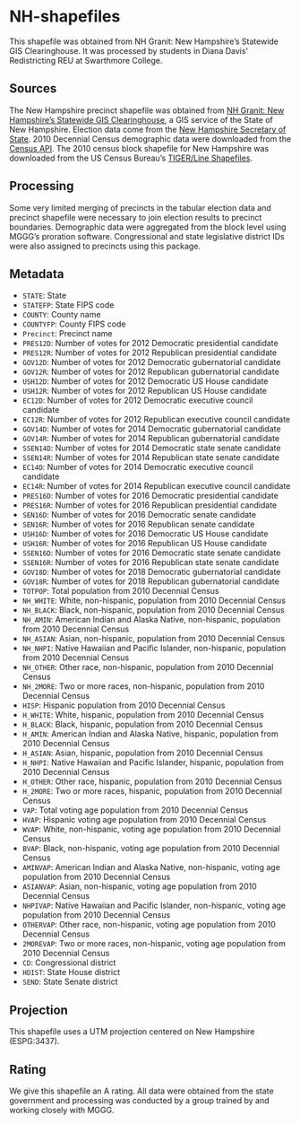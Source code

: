 # NH-shapefiles
This shapefile was obtained from NH Granit: New Hampshire’s Statewide GIS Clearinghouse. It was processed by students in Diana Davis' Redistricting REU at Swarthmore College.

## Sources
The New Hampshire precinct shapefile was obtained from [NH Granit: New Hampshire’s Statewide GIS Clearinghouse](www.granit.unh.edu/data/downloadfreedata/downloaddata.html), a GIS service of the State of New Hampshire. Election data come from the [New Hampshire Secretary of State](https://sos.nh.gov/elections/elections/election-results/). 2010 Decennial Census demographic data were downloaded from the [Census API](https://api.census.gov/data/2010/dec/sf1). The 2010 census block shapefile for New Hampshire was downloaded from the US Census Bureau’s [TIGER/Line Shapefiles](https://www.census.gov/geographies/mapping-files/time-series/geo/tiger-line-file.html).


## Processing
Some very limited merging of precincts in the tabular election data and precinct shapefile were necessary to join election results to precinct boundaries. Demographic data were aggregated from the block level using MGGG’s proration software. Congressional and state legislative district IDs were also assigned to precincts using this package.


## Metadata
* `STATE`: State
* `STATEFP`: State FIPS code
* `COUNTY`: County name
* `COUNTYFP`: County FIPS code
* `Precinct`: Precinct name
* `PRES12D`: Number of votes for 2012 Democratic presidential candidate
* `PRES12R`: Number of votes for 2012 Republican presidential candidate
* `GOV12D`: Number of votes for 2012 Democratic gubernatorial candidate
* `GOV12R`: Number of votes for 2012 Republican gubernatorial candidate
*	`USH12D`: Number of votes for 2012 Democratic US House candidate
*	`USH12R`: Number of votes for 2012 Republican US House candidate
* `EC12D`: Number of votes for 2012 Democratic executive council candidate
* `EC12R`: Number of votes for 2012 Republican executive council candidate
* `GOV14D`: Number of votes for 2014 Democratic gubernatorial candidate
* `GOV14R`: Number of votes for 2014 Republican gubernatorial candidate
* `SSEN14D`: Number of votes for 2014 Democratic state senate candidate
*	`SSEN14R`: Number of votes for 2014 Republican state senate candidate
* `EC14D`: Number of votes for 2014 Democratic executive council candidate
* `EC14R`: Number of votes for 2014 Republican executive council candidate
*	`PRES16D`: Number of votes for 2016 Democratic presidential candidate
*	`PRES16R`: Number of votes for 2016 Republican presidential candidate
*	`SEN16D`: Number of votes for 2016 Democratic senate candidate
*	`SEN16R`: Number of votes for 2016 Republican senate candidate
*	`USH16D`: Number of votes for 2016 Democratic US House candidate
*	`USH16R`: Number of votes for 2016 Republican US House candidate
* `SSEN16D`: Number of votes for 2016 Democratic state senate candidate
*	`SSEN16R`: Number of votes for 2016 Republican state senate candidate
* `GOV18D`: Number of votes for 2018 Democratic gubernatorial candidate
* `GOV18R`: Number of votes for 2018 Republican gubernatorial candidate
* `TOTPOP`: Total population from 2010 Decennial Census
* `NH_WHITE`: White, non-hispanic, population from 2010 Decennial Census
* `NH_BLACK`: Black, non-hispanic, population from 2010 Decennial Census
* `NH_AMIN`: American Indian and Alaska Native, non-hispanic, population from 2010 Decennial Census
* `NH_ASIAN`: Asian, non-hispanic, population from 2010 Decennial Census
* `NH_NHPI`: Native Hawaiian and Pacific Islander, non-hispanic, population from 2010 Decennial Census
* `NH_OTHER`: Other race, non-hispanic, population from 2010 Decennial Census
* `NH_2MORE`: Two or more races, non-hispanic, population from 2010 Decennial Census
* `HISP`: Hispanic population from 2010 Decennial Census
* `H_WHITE`: White, hispanic, population from 2010 Decennial Census
* `H_BLACK`: Black, hispanic, population from 2010 Decennial Census
* `H_AMIN`: American Indian and Alaska Native, hispanic, population from 2010 Decennial Census
* `H_ASIAN`: Asian, hispanic, population from 2010 Decennial Census
* `H_NHPI`: Native Hawaiian and Pacific Islander, hispanic, population from 2010 Decennial Census
* `H_OTHER`: Other race, hispanic, population from 2010 Decennial Census
* `H_2MORE`: Two or more races, hispanic, population from 2010 Decennial Census
* `VAP`: Total voting age population from 2010 Decennial Census
* `HVAP`: Hispanic voting age population from 2010 Decennial Census
* `WVAP`: White, non-hispanic, voting age population from 2010 Decennial Census
* `BVAP`: Black, non-hispanic, voting age population from 2010 Decennial Census
* `AMINVAP`: American Indian and Alaska Native, non-hispanic, voting age population from 2010 Decennial Census
* `ASIANVAP`: Asian, non-hispanic, voting age population from 2010 Decennial Census
* `NHPIVAP`: Native Hawaiian and Pacific Islander, non-hispanic, voting age population from 2010 Decennial Census
* `OTHERVAP`: Other race, non-hispanic, voting age population from 2010 Decennial Census
* `2MOREVAP`: Two or more races, non-hispanic, voting age population from 2010 Decennial Census
* `CD`: Congressional district
* `HDIST`: State House district
* `SEND`: State Senate district

## Projection
This shapefile uses a UTM projection centered on New Hampshire (ESPG:3437).

## Rating
We give this shapefile an A rating. All data were obtained from the state government and processing was conducted by a group trained by and working closely with MGGG.
